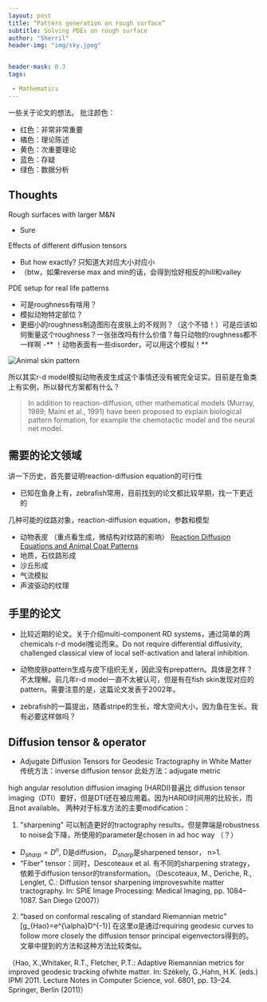 ```yaml
---
layout: post
title: “Pattern generation on rough surface”
subtitle: Solving PDEs on rough surface
author: "Sherril"
header-img: "img/sky.jpeg"


header-mask: 0.3
tags:

 - Mathematics
---
```


一些关于论文的想法。
批注颜色：
- 红色：非常非常重要
- 橘色：理论陈述
- 黄色：次重要理论
- 蓝色：存疑
- 绿色：数据分析 


## Thoughts
Rough surfaces with larger M&N
- Sure

Effects of different diffusion tensors
-  But how exactly? 只知道大对应大小对应小
- （btw，如果reverse max and min的话，会得到恰好相反的hill和valley

PDE setup for real life patterns
- 可是roughness有啥用？
- 模拟动物特定部位？
- 更细小的roughness制造图形在皮肤上的不规则？（这个不错！）可是应该如何衡量这个roughness？一张张改吗有什么价值？每只动物的roughness都不一样啊
-** ！动物表面有一些disorder，可以用这个模拟！**

![Animal skin pattern](https://encrypted-tbn0.gstatic.com/images?q=tbn:ANd9GcRkW8wtwJ6rjXTuaX3uTNnc1zdBds_pNC-UVQ&usqp=CAU)

所以其实r-d model模拟动物表皮生成这个事情还没有被完全证实。目前是在鱼类上有实例，所以替代方案都有什么？

> In addition to reaction-diffusion, other mathematicalmodels (Murray, 1989; Maini et al., 1991) have beenproposed to explain biological pattern formation, for examplethe chemotactic model and the neural net model.

## 需要的论文领域
讲一下历史，首先要证明reaction-diffusion equation的可行性
- 已知在鱼身上有，zebrafish常用，目前找到的论文都比较早期，找一下更近的


几种可能的纹路对象，reaction-diffusion equation，参数和模型
- 动物表皮 （重点看生成，微结构对纹路的影响）
[Reaction Diffusion Equations and Animal Coat Patterns](https://www.sjsu.edu/faculty/watkins/murray.htm)
- 地质，石纹路形成
- 沙丘形成
- 气流模拟
- 声波驱动的纹理


## 手里的论文
- 比较近期的论文。关于介绍multi-component RD systems，通过简单的两chemicals r-d model推论而来。Do not require differential diffusivity, challenged classical view of local self-activation and lateral inhibition.

- 动物皮肤pattern生成与皮下组织无关，因此没有prepattern。具体是怎样？不太理解。前几年r-d model一直不太被认可，但是有在fish skin发现对应的pattern。需要注意的是，这篇论文发表于2002年。

- zebrafish的一篇提出，随着stripe的生长，增大空间大小，因为鱼在生长。我有必要这样做吗？


## Diffusion tensor & operator

- Adjugate Diffusion Tensors for Geodesic Tractography in WhiteMatter
传统方法：inverse diffusion tensor
此处方法：adjugate metric

high angular resolution diffusion imaging (HARDI)普遍比 diffusion tensor imaging（DTI）要好，但是DTI还在被应用着。因为HARDI时间用的比较长，而且not available。
两种对于标准方法的主要modification：

1. "sharpening" 可以制造更好的tractography results，但是弊端是robustness to noise会下降，所使用的parameter是chosen in ad hoc way （？）
  - $D_{sharp}=D^n$, D是diffusion， $D_{sharp}$是sharpened tensor， n>1. 
  - “Fiber” tensor：同时，Descoteaux et al. 有不同的sharpening strategy，依赖于diffusion tensor的transformation。（Descoteaux, M., Deriche, R., Lenglet, C.: Diffusion tensor sharpening improveswhite matter tractography. In: SPIE Image Processing: Medical Imaging, pp. 1084–1087. San Diego (2007)）
2.  “based on conformal rescaling of standard Riemannian metric"
\[g_{Hao}=e^{\alpha}D^{-1}\]
 在这里$\alpha$是通过requiring geodesiccurves to follow more closely the diffusion tensor principaleigenvectors得到的。文章中提到的方法和这种方法比较类似。

（Hao, X.,Whitaker, R.T., Fletcher, P.T.: Adaptive Riemannian metrics for improved geodesic tracking ofwhite matter. In: Székely, G.,Hahn, H.K. (eds.) IPMI 2011. Lecture Notes in Computer Science, vol. 6801, pp. 13–24. Springer, Berlin (2011)）
